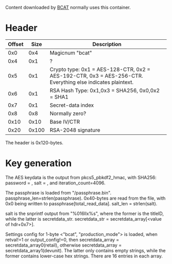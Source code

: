 Content downloaded by [BCAT](BCAT%20services.md "wikilink") normally
uses this
container.

# Header

| Offset | Size  | Description                                                                                                |
| ------ | ----- | ---------------------------------------------------------------------------------------------------------- |
| 0x0    | 0x4   | Magicnum "bcat"                                                                                            |
| 0x4    | 0x1   | ?                                                                                                          |
| 0x5    | 0x1   | Crypto type: 0x1 = AES-128-CTR, 0x2 = AES-192-CTR, 0x3 = AES-256-CTR. Everything else indicates plaintext. |
| 0x6    | 0x1   | RSA Hash Type: 0x1,0x3 = SHA256, 0x0,0x2 = SHA1                                                            |
| 0x7    | 0x1   | Secret-data index                                                                                          |
| 0x8    | 0x8   | Normally zero?                                                                                             |
| 0x10   | 0x10  | Base IV/CTR                                                                                                |
| 0x20   | 0x100 | RSA-2048 signature                                                                                         |

The header is 0x120-bytes.

# Key generation

The AES keydata is the output from pkcs5\_pbkdf2\_hmac, with SHA256:
password = <passphrase string loaded from file>, salt =
<below salt string>, and iteration\_count=4096.

The passphrase is loaded from "<basepath>/passphrase.bin".
passphrase\_len=strlen(passphrase). 0x40-bytes are read from the file,
with 0x0 being written to passphrase\[total\_read\_data\]. salt\_len =
strlen(salt).

salt is the snprintf output from "%016llx%s", where the former is the
titleID, while the latter is secretdata\_str. secretdata\_str =
secretdata\_array\[\<value of hdr+0x7\>\].

Settings config for 1-byte \<"bcat", "production\_mode"\> is loaded,
when retval\!=1 or output\_config\!=0, then secretdata\_array =
secretdata\_array0(retail), otherwise secretdata\_array =
secretdata\_array1(devunit). The latter only contains empty strings,
while the former contains lower-case hex strings. There are 16 entries
in each array.
